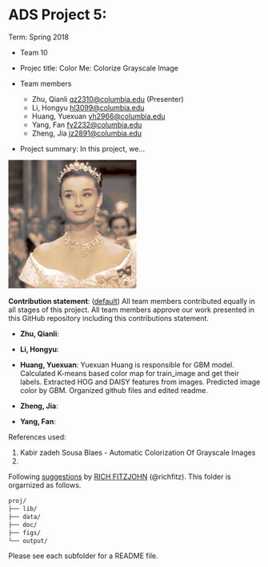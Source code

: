 # ADS Project 5: 

Term: Spring 2018

+ Team 10
+ Projec title: Color Me: Colorize Grayscale Image
+ Team members
	+ Zhu, Qianli qz2310@columbia.edu (Presenter)
	+ Li, Hongyu hl3099@columbia.edu
	+ Huang, Yuexuan yh2966@columbia.edu
	+ Yang, Fan fy2232@columbia.edu
	+ Zheng, Jia jz2891@columbia.edu
	
+ Project summary: In this project, we...

![Alt Text](output/Hepburn.gif)

**Contribution statement**: ([default](doc/a_note_on_contributions.md)) All team members contributed equally in all stages of this project. All team members approve our work presented in this GitHub repository including this contributions statement. 

 + **Zhu, Qianli**: 
 
 + **Li, Hongyu**:  
 
 + **Huang, Yuexuan**:  Yuexuan Huang is responsible for GBM model. Calculated K-means based color map for train_image and get their labels. Extracted HOG and DAISY features from images. Predicted image color by GBM. Organized github files and edited readme.
 
 + **Zheng, Jia**: 
 
 + **Yang, Fan**: 
 
  References used: 
1. Kabir zadeh Sousa Blaes - Automatic Colorization Of Grayscale Images
2. 

Following [suggestions](http://nicercode.github.io/blog/2013-04-05-projects/) by [RICH FITZJOHN](http://nicercode.github.io/about/#Team) (@richfitz). This folder is orgarnized as follows.

```
proj/
├── lib/
├── data/
├── doc/
├── figs/
└── output/
```

Please see each subfolder for a README file.
